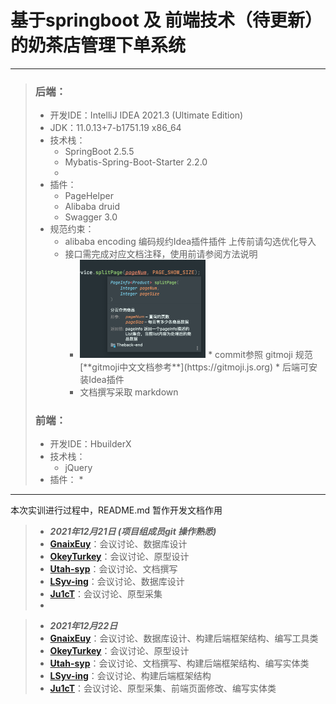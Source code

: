 #	基于springboot 及 前端技术（待更新）的奶茶店管理下单系统

---

> ### 后端：
>
> * 开发IDE：IntelliJ IDEA 2021.3 (Ultimate Edition)
> * JDK：11.0.13+7-b1751.19 x86_64
> * 技术栈：
>   * SpringBoot 2.5.5
>   * Mybatis-Spring-Boot-Starter 2.2.0
>   * 
> * 插件：
>   * PageHelper
>   * Alibaba druid
>   * Swagger 3.0
> * 规范约束：
>   * alibaba encoding 编码规约Idea插件插件 	上传前请勾选优化导入
>   * 接口需完成对应文档注释，使用前请参阅方法说明
>     * <img src="README.assets/image-20211222164517631.png" alt="image-20211222164517631" style="zoom:25%;" />
>       * commit参照 gitmoji 规范  [**gitmoji中文文档参考**](https://gitmoji.js.org) 	  
>         * 后端可安装Idea插件
>     * 文档撰写采取 markdown
>
> ### 前端：
>
> * 开发IDE：HbuilderX
> * 技术栈：
>   * jQuery
> * 插件：
>   * 

---

本次实训进行过程中，README.md 暂作开发文档作用

>*  ***2021年12月21日 (项目组成员git 操作熟悉)*** 
>* [**GnaixEuy**](https://github.com/GnaixEuy)：会议讨论、数据库设计
>* [**OkeyTurkey**](https://github.com/OkeyTurkey)：会议讨论、原型设计
>* [**Utah-syp**](https://github.com/Utah-syp)：会议讨论、文档撰写
>* [**LSyv-ing**](https://github.com/LSyv-ing)：会议讨论、数据库设计
>* [**Ju1cT**](https://github.com/Ju1cT)：会议讨论、原型采集
>* 

>*  ***2021年12月22日*** 
>* [**GnaixEuy**](https://github.com/GnaixEuy)：会议讨论、数据库设计、构建后端框架结构、编写工具类
>* [**OkeyTurkey**](https://github.com/OkeyTurkey)：会议讨论、原型设计
>* [**Utah-syp**](https://github.com/Utah-syp)：会议讨论、文档撰写、构建后端框架结构、编写实体类
>* [**LSyv-ing**](https://github.com/LSyv-ing)：会议讨论、构建后端框架结构
>* [**Ju1cT**](https://github.com/Ju1cT)：会议讨论、原型采集、前端页面修改、编写实体类
>
>
